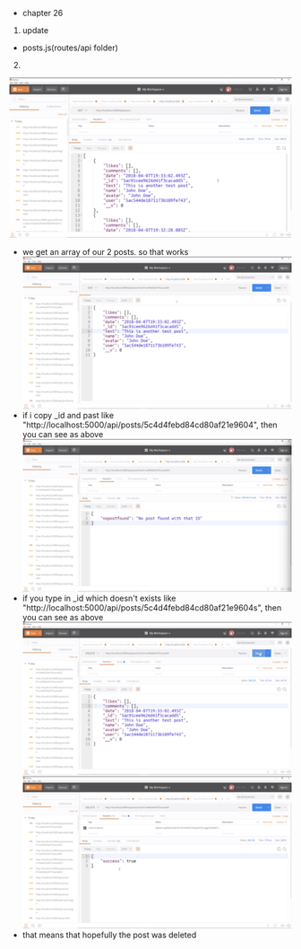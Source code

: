 - chapter 26
1. update
- posts.js(routes/api folder)

2.
![](images/get-and-delete-post-routes-1.png)
- we get an array of our 2 posts. so that works
![](images/get-and-delete-post-routes-2.png)
- if i copy _id and past like "http://localhost:5000/api/posts/5c4d4febd84cd80af21e9604", then you can see as above
![](images/get-and-delete-post-routes-3.png)
- if you type in _id which doesn't exists like "http://localhost:5000/api/posts/5c4d4febd84cd80af21e9604s", then you can see as above
![](images/get-and-delete-post-routes-4.png)
![](images/get-and-delete-post-routes-5.png)
- that means that hopefully the post was deleted
